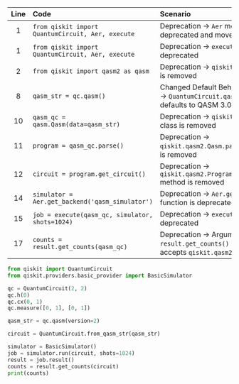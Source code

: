| Line | Code | Scenario | Reference | Artifact | Refactoring |
| :--: | :--- | :------- | :-------: | :------- | :---------- |
| 1 | `from qiskit import QuantumCircuit, Aer, execute` | Deprecation -> `Aer` module is deprecated and moved | Internal Knowledge | Aer | `from qiskit.providers.basic_provider import BasicSimulator` |
| 1 | `from qiskit import QuantumCircuit, Aer, execute` | Deprecation -> `execute` function is deprecated | Internal Knowledge | execute | |
| 2 | `from qiskit import qasm2 as qasm` | Deprecation -> `qiskit.qasm2` module is removed | Internal Knowledge | qiskit.qasm2 | |
| 8 | `qasm_str = qc.qasm()` | Changed Default Behavior (optional) -> `QuantumCircuit.qasm()` now defaults to QASM 3.0 | Internal Knowledge | QuantumCircuit.qasm() | `qasm_str = qc.qasm(version=2)` |
| 10 | `qasm_qc = qasm.Qasm(data=qasm_str)` | Deprecation -> `qiskit.qasm2.Qasm` class is removed | Internal Knowledge | qasm.Qasm | `circuit = QuantumCircuit.from_qasm_str(qasm_str)` |
| 11 | `program = qasm_qc.parse()` | Deprecation -> `qiskit.qasm2.Qasm.parse()` method is removed | Internal Knowledge | qasm_qc.parse() | |
| 12 | `circuit = program.get_circuit()` | Deprecation -> `qiskit.qasm2.Program.get_circuit()` method is removed | Internal Knowledge | program.get_circuit() | |
| 14 | `simulator = Aer.get_backend('qasm_simulator')` | Deprecation -> `Aer.get_backend()` function is deprecated | Internal Knowledge | Aer.get_backend | `simulator = BasicSimulator()` |
| 15 | `job = execute(qasm_qc, simulator, shots=1024)` | Deprecation -> `execute` function is deprecated | Internal Knowledge | execute | `job = simulator.run(circuit, shots=1024)` |
| 17 | `counts = result.get_counts(qasm_qc)` | Deprecation -> Argument for `result.get_counts()` no longer accepts `qiskit.qasm2` objects | Internal Knowledge | qasm_qc | `counts = result.get_counts(circuit)` |


```python
from qiskit import QuantumCircuit
from qiskit.providers.basic_provider import BasicSimulator

qc = QuantumCircuit(2, 2)
qc.h(0)
qc.cx(0, 1)
qc.measure([0, 1], [0, 1])

qasm_str = qc.qasm(version=2)

circuit = QuantumCircuit.from_qasm_str(qasm_str)

simulator = BasicSimulator()
job = simulator.run(circuit, shots=1024)
result = job.result()
counts = result.get_counts(circuit)
print(counts)
```